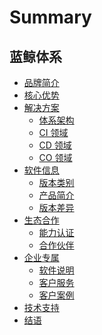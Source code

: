 # Summary

## 蓝鲸体系
* [品牌简介](UserGuide/intro.md)
* [核心优势](UserGuide/advantages.md)
* [解决方案]()
    * [体系架构](UserGuide/Solution/solution.md)
    * [CI 领域](UserGuide/Solution/ci_intro.md)
    * [CD 领域](UserGuide/Solution/cd_intro.md)
    * [CO 领域](UserGuide/Solution/co_intro.md)
* [软件信息]()
    * [版本类别](UserGuide/Software/version_cate.md)
    * [产品简介](UserGuide/Software/intro.md)
    * [版本差异](UserGuide/Software/version_diff.md)
* [生态合作]()
    * [能力认证](UserGuide/Collaboration/training_exam.md)
    * [合作伙伴](UserGuide/Collaboration/cooperation_partner.md)
* [企业专属]()
    * [软件说明](UserGuide/Enterprise/software.md)
    * [客户服务](UserGuide/Enterprise/itservices.md) 
    * [客户案例](UserGuide/Enterprise/client_case.md)
* [技术支持](UserGuide/support.md)
* [结语](UserGuide/epilog.md)
